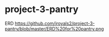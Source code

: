 # project-3-pantry

ERD https://github.com/jroyals2/project-3-pantry/blob/master/ERD%20for%20pantry.png
